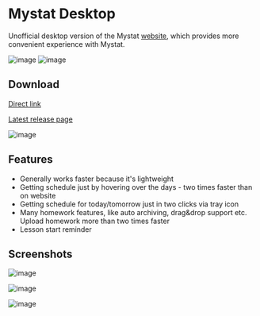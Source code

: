 # Mystat Desktop
Unofficial desktop version of the Mystat [website](https://mystat.itstep.org), which provides more convenient experience with Mystat. 

![image](https://img.shields.io/badge/platform-windows-blue)
![image](https://img.shields.io/github/v/release/BeloMaximka/MystatDesktopWpf?color=green&label=version)

## Download
[Direct link](https://github.com/BeloMaximka/MystatDesktopWpf/releases/latest/download/MystatDesktop.zip)

[Latest release page](https://github.com/BeloMaximka/MystatDesktopWpf/releases/latest/)

![image](https://user-images.githubusercontent.com/29953103/212164237-e62652e9-a09b-4b86-a15f-7c2b59fa0b28.png)

## Features
- Generally works faster because it's lightweight
- Getting schedule just by hovering over the days - two times faster than on website
- Getting schedule for today/tomorrow just in two clicks via tray icon
- Many homework features, like auto archiving, drag&drop support etc. Upload homework more than two times faster
- Lesson start reminder

## Screenshots

![image](https://user-images.githubusercontent.com/29953103/212167224-972ee3eb-46b4-4961-aef7-7679ef4b8f65.png)

![image](https://user-images.githubusercontent.com/29953103/212167661-9fe287b9-eb97-4188-aad5-25084fafaff0.png)

![image](https://user-images.githubusercontent.com/29953103/212168109-b8e1778e-2e52-4235-ad1b-4521a884249b.png)
